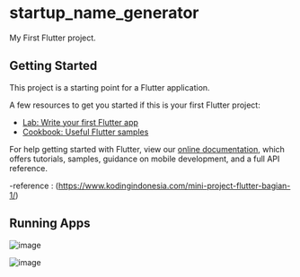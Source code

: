 # startup_name_generator

My First Flutter project.

## Getting Started

This project is a starting point for a Flutter application.

A few resources to get you started if this is your first Flutter project:

- [Lab: Write your first Flutter app](https://flutter.dev/docs/get-started/codelab)
- [Cookbook: Useful Flutter samples](https://flutter.dev/docs/cookbook)

For help getting started with Flutter, view our
[online documentation](https://flutter.dev/docs), which offers tutorials,
samples, guidance on mobile development, and a full API reference.

-reference : (https://www.kodingindonesia.com/mini-project-flutter-bagian-1/)


## Running Apps

![image](https://user-images.githubusercontent.com/67732382/126259351-e59e71c1-6277-4659-af78-81a4726c2297.png)

![image](https://user-images.githubusercontent.com/67732382/126259397-3cbf7f4b-e5e6-42e1-8485-ab382e35ac71.png)

